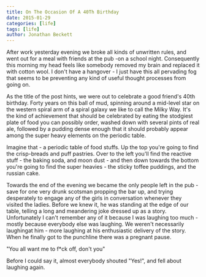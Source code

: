 ```yaml
---
title: On The Occasion Of A 40Th Birthday
date: 2015-01-29
categories: [life]
tags: [life]
author: Jonathan Beckett
---
```


After work yesterday evening we broke all kinds of unwritten rules, and went out for a meal with friends at the pub -on a school night. Consequently this morning my head feels like somebody removed my brain and replaced it with cotton wool. I don't have a hangover - I just have this all pervading fog that seems to be preventing any kind of useful thought processes from going on.

As the title of the post hints, we were out to celebrate a good friend's 40th birthday. Forty years on this ball of mud, spinning around a mid-level star on the western spiral arm of a spiral galaxy we like to call the Milky Way. It's the kind of achievement that should be celebrated by eating the stodgiest plate of food you can possibly order, washed down with several pints of real ale, followed by a pudding dense enough that it should probably appear among the super heavy elements on the periodic table.

Imagine that - a periodic table of food stuffs. Up the top you're going to find the crisp-breads and puff pastries. Over to the left you'll find the reactive stuff - the baking soda, and moon dust - and then down towards the bottom you're going to find the super heavies - the sticky toffee puddings, and the russian cake.

Towards the end of the evening we became the only people left in the pub - save for one very drunk scotsman propping the bar up, and trying desperately to engage any of the girls in conversation whenever they visited the ladies. Before we knew it, he was standing at the edge of our table, telling a long and meandering joke dressed up as a story. Unfortunately I can't remember any of it because I was laughing too much - mostly because everybody else was laughing. We weren't necessarily laughingat him - more laughing at his enthusiastic delivery of the story. When he finally got to the punchline there was a pregnant pause.

"You all want me to f*ck off, don't you"

Before I could say it, almost everybody shouted "Yes!", and fell about laughing again.